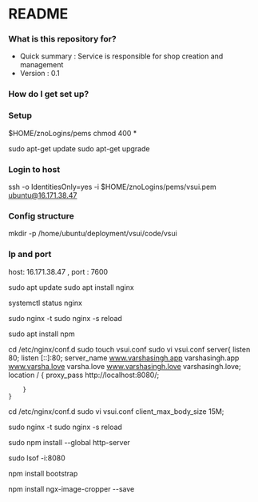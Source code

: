 # README #

### What is this repository for? ###

* Quick summary : Service is responsible for shop creation and management
* Version : 0.1

### How do I get set up? ###


### Setup
$HOME/znoLogins/pems chmod 400 *

sudo apt-get update
sudo apt-get upgrade

### Login to host
ssh -o IdentitiesOnly=yes -i $HOME/znoLogins/pems/vsui.pem ubuntu@16.171.38.47

### Config structure
mkdir -p /home/ubuntu/deployment/vsui/code/vsui

### Ip and port
host: 16.171.38.47 , port : 7600

sudo apt update
sudo apt install nginx

systemctl status nginx

sudo nginx -t
sudo nginx -s reload

sudo apt install npm

cd /etc/nginx/conf.d
   sudo touch vsui.conf
   sudo vi vsui.conf
    server{
        listen 80;
        listen [::]:80; 
        server_name www.varshasingh.app varshasingh.app www.varsha.love varsha.love www.varshasingh.love varshasingh.love;
        location / {
                proxy_pass http://localhost:8080/;

        }
    }
cd /etc/nginx/conf.d
sudo vi vsui.conf
client_max_body_size 15M;


sudo nginx -t
sudo nginx -s reload    

sudo npm install --global http-server

sudo lsof -i:8080


npm install bootstrap


npm install ngx-image-cropper --save